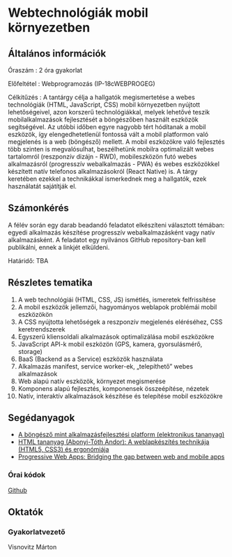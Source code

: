 # Webtechnológiák mobil környezetben

## Általános információk

Óraszám
: 2 óra gyakorlat

Előfeltétel
: Webprogramozás (IP-18cWEBPROGEG)

Célkitűzés
: A tantárgy célja a hallgatók megismertetése a webes technológiák (HTML, JavaScript, CSS) mobil környezetben nyújtott lehetőségeivel, azon korszerű technológiákkal, melyek lehetővé teszik mobilalkalmazások fejlesztését a böngészőben használt eszközök segítségével. Az utóbbi időben egyre nagyobb tért hódítanak a mobil eszközök, így elengedhetetlenül fontossá vált a mobil platformon való megjelenés is a web (böngésző) mellett. A mobil eszközökre való fejlesztés több szinten is megvalósulhat, beszélhetünk mobilra optimalizált webes tartalomról (reszponzív dizájn - RWD), mobileszközön futó webes alkalmazásról (progresszív webalkalmazás - PWA) és webes eszközökkel készített natív telefonos alkalmazásokról (React Native) is. A tárgy keretében ezekkel a technikákkal ismerkednek meg a hallgatók, ezek használatát sajátítják el.

## Számonkérés

A félév során egy darab beadandó feladatot elkészíteni választott témában: egyedi alkalmazás készítése progresszív webalkalmazásként vagy natív alkalmazásként. A feladatot egy nyilvános GitHub repository-ban kell publikálni, ennek a linkjét elküldeni.

Határidő: TBA

## Részletes tematika

1. A web technológiái (HTML, CSS, JS) ismétlés, ismeretek felfrissítése
2. A mobil eszközök jellemzői, hagyományos weblapok problémái mobil eszközökön
3. A CSS nyújtotta lehetőségek a reszponzív megjelenés eléréséhez, CSS keretrendszerek
4. Egyszerű kliensoldali alkalmazások optimalizálása mobil eszközökre
5. JavaScript API-k mobil eszközön (GPS, kamera, gyorsulásmérő, storage)
6. BaaS (Backend as a Service) eszközök használata
7. Alkalmazás manifest, service worker-ek, „telepíthető” webes alkalmazások
8. Web alapú natív eszközök, környezet megismerése
9. Komponens alapú fejlesztés, komponensek összeépítése, nézetek
10. Natív, interaktív alkalmazások készítése és telepítése mobil eszközökre

## Segédanyagok

- [A böngésző mint alkalmazásfejlesztési platform (elektronikus tananyag)](http://webprogramozas.inf.elte.hu/tananyag/kliens/)
- [HTML tananyag (Abonyi-Tóth Andor): A weblapkészítés technikája (HTML5, CSS3) és ergonómiája](http://tamop412.elte.hu/tananyagok/weblapkeszites)
- [Progressive Web Apps: Bridging the gap between web and mobile apps](https://medium.freecodecamp.org/progressive-web-apps-bridging-the-gap-between-web-and-mobile-apps-a08c76e3e768)

### Órai kódok

[Github](https://github.com/vimtaai/elte)

## Oktatók

### Gyakorlatvezető

Visnovitz Márton
